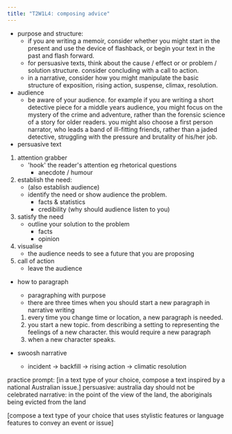 ```yaml
---
title: "T2W1L4: composing advice"
---
```


- purpose and structure:
  - if you are writing a memoir, consider whether you might start in the present and use the device of flashback, or begin your text in the past and flash forward.
  - for persuasive texts, think about the cause / effect or or problem / solution structure. consider concluding with a call to action.
  - in a narrative, consider how you might manipulate the basic structure of exposition, rising action, suspense, climax, resolution.
- audience
  - be aware of your audience. for example if you are writing a short detective piece for a middle years audience, you might focus on the mystery of the crime and adventure, rather than the forensic science of a story for older readers. you might also choose a first person narrator, who leads a band of ill-fitting friends, rather than a jaded detective, struggling with the pressure and brutality of his/her job.
- persuasive text

1. attention grabber
   - 'hook' the reader's attention eg rhetorical questions
     - anecdote / humour
2. establish the need:
   - (also establish audience)
   - identify the need or show audience the problem.
     - facts & statistics
     - credibility (why should audience listen to you)
3. satisfy the need
   - outline your solution to the problem
     - facts
     - opinion
4. visualise
   - the audience needs to see a future that you are proposing
5. call of action
   - leave the audience

- how to paragraph

  - paragraphing with purpose
  - there are three times when you should start a new paragraph in narrative writing

  1.  every time you change time or location, a new paragraph is needed.
  2.  you start a new topic. from describing a setting to representing the feelings of a new character. this would require a new paragraph
  3.  when a new character speaks.

- swoosh narrative
  - incident -> backfill -> rising action -> climatic resolution

practice prompt:
[in a text type of your choice, compose a text inspired by a national Australian issue.]
persuasive: australia day should not be celebrated
narrative: in the point of the view of the land, the aboriginals being evicted from the land

[compose a text type of your choice that uses stylistic features or language features to convey an event or issue]
